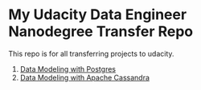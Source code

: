 # My Udacity Data Engineer Nanodegree Transfer Repo

This repo is for all transferring projects to udacity.

1. [Data Modeling with Postgres](./2_Data-Modeling/lesson3-project1A)
2. [Data Modeling with Apache Cassandra](./2_Data-Modeling/Project_1B_Data_Modeling_Apache_Cassandra.ipynb)

